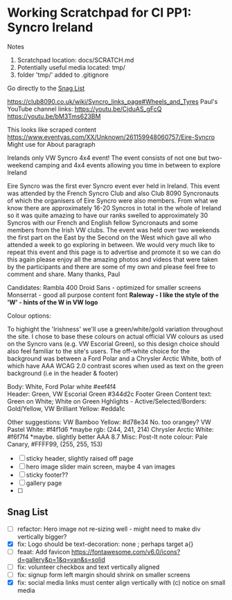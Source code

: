 # Working Scratchpad for CI PP1: Syncro Ireland

Notes
1. Scratchpad location: docs/SCRATCH.md
2. Potentially useful media located: tmp/
3. folder 'tmp/' added to .gitignore



<!-- Useful Links -->
Go directly to the [Snag List](#snag-list)

https://club8090.co.uk/wiki/Syncro_links_page#Wheels_and_Tyres
Paul's YouTube channel links:
https://youtu.be/CjduAS_gFcQ
https://youtu.be/bM3Tms623BM

<!-- Content Ideas -->
This looks like scraped content https://www.eventyas.com/XX/Unknown/261159948060757/Eire-Syncro  
Might use for About paragraph

Irelands only VW Syncro 4x4 event! The event consists of not one but two-weekend camping and 4x4 events allowing you time in between to explore Ireland

Eire Syncro was the first ever Syncro event ever held in Ireland. This event was attended by the French Syncro Club and also Club 8090 Syncronauts of which the organisers of Eire Syncro were also members. From what we know there are approximately 16-20 Syncros in total in the whole of Ireland so it was quite amazing to have our ranks swelled to approximately 30 Syncros with our French and English fellow Syncronauts and some members from the Irish VW clubs. The event was held over two weekends the first part on the East by the Second on the West which gave all who attended a week to go exploring in between. We would very much like to repeat this event and this page is to advertise and promote it so we can do this again please enjoy all the amazing photos and videos that were taken by the participants and there are some of my own and please feel free to comment and share. Many 
thanks, Paul



<!-- Fonts -->
Candidates:
Rambla 400
Droid Sans - optimized for smaller screens
Monserrat - good all purpose content font
**Raleway - I like the style of the 'W' - hints of the W in VW logo**


<!-- Colours -->
Colour options:

To highight the 'Irishness' we'll use a green/white/gold variation throughout the site. I chose to base these colours on actual official VW colours as used on the Syncro vans (e.g. VW Escorial Green), so this design choice should also feel familiar to the site's users.  The off-white choice for the background was between a Ford Polar and a Chrysler Arctic White, both of which have AAA WCAG 2.0 contrast scores when used as text on the green background (i.e in the header & footer)

Body:   White,   Ford Polar white    #eef4f4  
Header: Green,   VW Escorial Green   #344d2c
Footer Green
Content text: Green on White; White on Green
Hghlights - Active/Selected/Borders: Gold/Yellow,   VW Brilliant Yellow:    #edda1c

Other suggestions:
VW Bamboo Yellow:       #d78e34     No. too orangey?
VW Pastel White:        #f4f1d6     *maybe  rgb: (244, 241, 214)
Chrysler Arctic White:  #f6f7f4     *maybe. slightly better AAA 8.7
Misc:
Post-It note colour: Pale Canary, #FFFF99, (255, 255, 153)


<!-- Wish List -->
- [ ] sticky header, slightly raised off page
- [ ] hero image slider main screen, maybe 4 van images
- [ ] sticky footer??
- [ ] gallery page
- [ ] 

<!-- Snag List -->
## Snag List
- [ ] refactor: Hero image not re-sizing well - might need to make div vertically bigger?
- [X] fix: Logo should be text-decoration: none ; perhaps target a{}
- [ ] feaat: Add favicon https://fontawesome.com/v6.0/icons?d=gallery&p=1&q=van&s=solid
- [ ] fix: volunteer checkbox and text vertically aligned
- [ ] fix: signup form left margin should shrink on smaller screens
- [X] fix: social media links must center align vertically with (c) notice on small media

